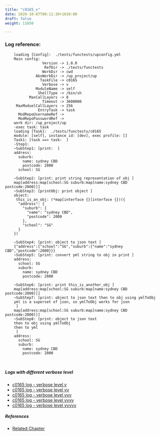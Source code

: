 ```yaml
---
title: "c0165_v"
date: 2020-10-07T00:11:30+1010:00
draft: false
weight: 11650

---
```


### Log reference: <no value>

```
    loading [Config]:  ./tests/functests/upconfig.yml
    Main config:
                 Version -> 1.0.0
                  RefDir -> ./tests/functests
                 WorkDir -> cwd
              AbsWorkDir -> /up_project/up
                TaskFile -> c0165
                 Verbose -> v
              ModuleName -> self
               ShellType -> /bin/sh
           MaxCallLayers -> 8
                 Timeout -> 3600000
     MaxModuelCallLayers -> 256
               EntryTask -> task
      ModRepoUsernameRef -> 
      ModRepoPasswordRef -> 
    work dir: /up_project/up
    -exec task: task
    loading [Task]:  ./tests/functests/c0165
    module: [self], instance id: [dev], exec profile: []
    Task1: [task ==> task:  ]
    -Step1:
    ~SubStep1: [print:  ]
    address:
      suburb:
        name: sydney CBD
        postcode: 2000
      school: SG
    
    ~SubStep2: [print: print string representation of obj ]
    map[address:map[school:SG suburb:map[name:sydney CBD postcode:2000]]]
    ~SubStep3: [printObj: print object ]
    object:
     this_is_an_obj: (*map[interface {}]interface {})({
      "address": {
        "suburb": {
          "name": "sydney CBD",
          "postcode": 2000
        },
        "school": "SG"
      }
    })
    
    ~SubStep4: [print: object to json text ]
    {"address":{"school":"SG","suburb":{"name":"sydney CBD","postcode":2000}}}
    ~SubStep5: [print: convert yml string to obj in print ]
    address:
      school: SG
      suburb:
        name: sydney CBD
        postcode: 2000
    
    ~SubStep6: [print: print this_is_another_obj ]
    map[address:map[school:SG suburb:map[name:sydney CBD postcode:2000]]]
    ~SubStep7: [print: object to json text then to obj using ymlToObj
    yml is a superset of json, so ymlToObj works for json
     ]
    map[address:map[school:SG suburb:map[name:sydney CBD postcode:2000]]]
    ~SubStep8: [print: object to json text
    then to obj using ymlToObj
    then to yml
     ]
    address:
      school: SG
      suburb:
        name: sydney CBD
        postcode: 2000
    
    
```

##### Logs with different verbose level
* [c0165 log - verbose level v](../../logs/c0165_v)
* [c0165 log - verbose level vv](../../logs/c0165_vv)
* [c0165 log - verbose level vvv](../../logs/c0165_vvv)
* [c0165 log - verbose level vvvv](../../logs/c0165_vvvv)
* [c0165 log - verbose level vvvvv](../../logs/c0165_vvvvv)

##### References
* [Related Chapter](../../template/c0165)
